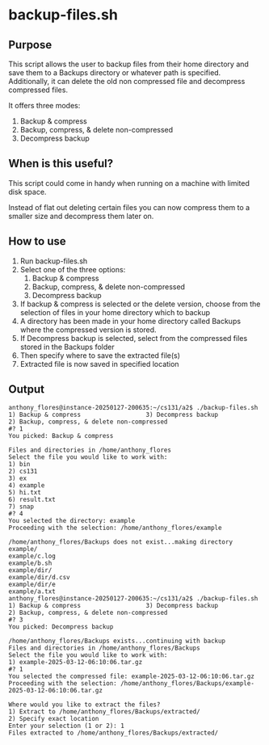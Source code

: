 # backup-files.sh
## Purpose
This script allows the user to backup files from their home directory and save them to a Backups directory or whatever path is specified. Additionally, it can delete the old non compressed file and decompress compressed files.

It offers three modes:
1. Backup & compress
2. Backup, compress, & delete non-compressed
3. Decompress backup

## When is this useful?
This script could come in handy when running on a machine with limited disk space.

Instead of flat out deleting certain files you can now compress them to a smaller size and decompress them later on.

## How to use
1. Run backup-files.sh
2. Select one of the three options:
    1. Backup & compress
    2. Backup, compress, & delete non-compressed
    3. Decompress backup
3. If backup & compress is selected or the delete version, choose from the selection of files in your home directory which to backup
4. A directory has been made in your home directory called Backups where the compressed version is stored.
5. If Decompress backup is selected, select from the compressed files stored in the Backups folder
6. Then specify where to save the extracted file(s)
7. Extracted file is now saved in specified location

## Output
```
anthony_flores@instance-20250127-200635:~/cs131/a2$ ./backup-files.sh
1) Backup & compress			      3) Decompress backup
2) Backup, compress, & delete non-compressed
#? 1
You picked: Backup & compress

Files and directories in /home/anthony_flores
Select the file you would like to work with:
1) bin
2) cs131
3) ex
4) example
5) hi.txt
6) result.txt
7) snap
#? 4
You selected the directory: example
Proceeding with the selection: /home/anthony_flores/example

/home/anthony_flores/Backups does not exist...making directory
example/
example/c.log
example/b.sh
example/dir/
example/dir/d.csv
example/dir/e
example/a.txt
anthony_flores@instance-20250127-200635:~/cs131/a2$ ./backup-files.sh
1) Backup & compress			      3) Decompress backup
2) Backup, compress, & delete non-compressed
#? 3
You picked: Decompress backup

/home/anthony_flores/Backups exists...continuing with backup
Files and directories in /home/anthony_flores/Backups
Select the file you would like to work with:
1) example-2025-03-12-06:10:06.tar.gz
#? 1
You selected the compressed file: example-2025-03-12-06:10:06.tar.gz
Proceeding with the selection: /home/anthony_flores/Backups/example-2025-03-12-06:10:06.tar.gz

Where would you like to extract the files?
1) Extract to /home/anthony_flores/Backups/extracted/
2) Specify exact location
Enter your selection (1 or 2): 1
Files extracted to /home/anthony_flores/Backups/extracted/
```